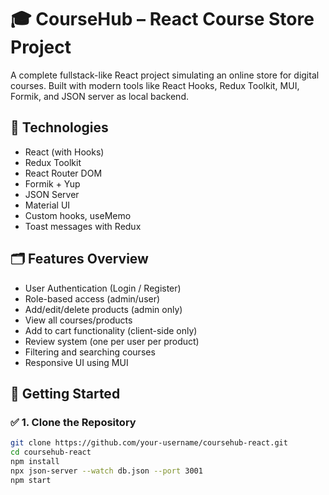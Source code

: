 # 🎓 CourseHub – React Course Store Project

A complete fullstack-like React project simulating an online store for digital courses. Built with modern tools like React Hooks, Redux Toolkit, MUI, Formik, and JSON server as local backend.

## 🔧 Technologies

- React (with Hooks)
- Redux Toolkit
- React Router DOM
- Formik + Yup
- JSON Server
- Material UI
- Custom hooks, useMemo
- Toast messages with Redux

## 🗂 Features Overview

- User Authentication (Login / Register)
- Role-based access (admin/user)
- Add/edit/delete products (admin only)
- View all courses/products
- Add to cart functionality (client-side only)
- Review system (one per user per product)
- Filtering and searching courses
- Responsive UI using MUI

## 🚀 Getting Started

### ✅ 1. Clone the Repository

```bash
git clone https://github.com/your-username/coursehub-react.git
cd coursehub-react
npm install
npx json-server --watch db.json --port 3001
npm start


